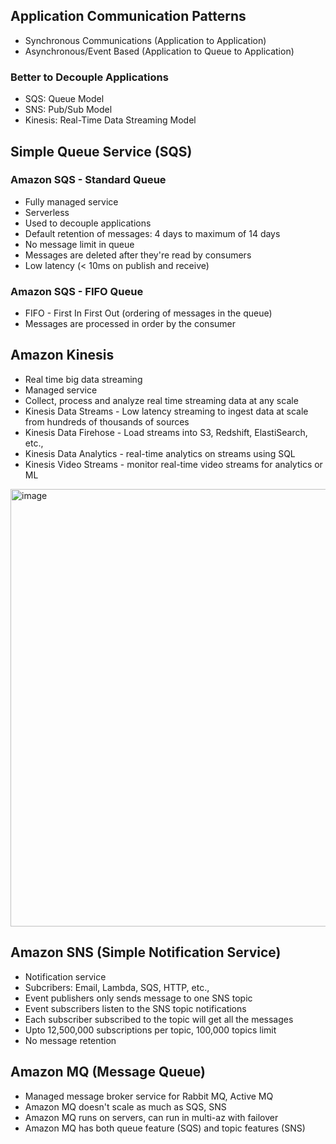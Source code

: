 ## Application Communication Patterns
- Synchronous Communications (Application to Application)
- Asynchronous/Event Based (Application to Queue to Application)

### Better to Decouple Applications
- SQS: Queue Model
- SNS: Pub/Sub Model
- Kinesis: Real-Time Data Streaming Model

## Simple Queue Service (SQS)
### Amazon SQS - Standard Queue
- Fully managed service
- Serverless
- Used to decouple applications
- Default retention of messages: 4 days to maximum of 14 days
- No message limit in queue
- Messages are deleted after they're read by consumers
- Low latency (< 10ms on publish and receive)

### Amazon SQS - FIFO Queue
- FIFO - First In First Out (ordering of messages in the queue)
- Messages are processed in order by the consumer

## Amazon Kinesis
- Real time big data streaming
- Managed service
- Collect, process and analyze real time streaming data at any scale
- Kinesis Data Streams - Low latency streaming to ingest data at scale from hundreds of thousands of sources
- Kinesis Data Firehose - Load streams into S3, Redshift, ElastiSearch, etc.,
- Kinesis Data Analytics - real-time analytics on streams using SQL
- Kinesis Video Streams - monitor real-time video streams for analytics or ML

<img width="700" alt="image" src="https://github.com/user-attachments/assets/f07381f9-b96c-4a10-9381-f4ffe59cdd39">

## Amazon SNS (Simple Notification Service)
- Notification service
- Subcribers: Email, Lambda, SQS, HTTP, etc.,
- Event publishers only sends message to one SNS topic
- Event subscribers listen to the SNS topic notifications
- Each subscriber subscribed to the topic will get all the messages
- Upto 12,500,000 subscriptions per topic, 100,000 topics limit
- No message retention

## Amazon MQ (Message Queue)
- Managed message broker service for Rabbit MQ, Active MQ
- Amazon MQ doesn't scale as much as SQS, SNS
- Amazon MQ runs on servers, can run in multi-az with failover
- Amazon MQ has both queue feature (SQS) and topic features (SNS)
